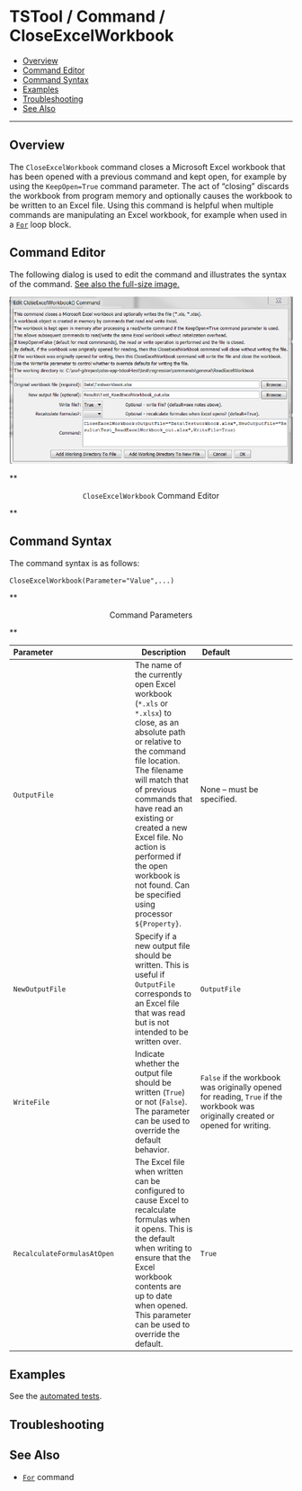 # TSTool / Command / CloseExcelWorkbook #

* [Overview](#overview)
* [Command Editor](#command-editor)
* [Command Syntax](#command-syntax)
* [Examples](#examples)
* [Troubleshooting](#troubleshooting)
* [See Also](#see-also)

-------------------------

## Overview ##

The `CloseExcelWorkbook` command closes a Microsoft Excel workbook
that has been opened with a previous command and kept open,
for example by using the `KeepOpen=True` command parameter.
The act of “closing” discards the workbook from program memory and optionally
causes the workbook to be written to an Excel file.
Using this command is helpful when multiple commands are manipulating an Excel workbook,
for example when used in a [`For`](../For/For) loop block.

## Command Editor ##

The following dialog is used to edit the command and illustrates the syntax of the command.
<a href="../CloseExcelWorkbook.png">See also the full-size image.</a>

![CloseExcelWorkbook](CloseExcelWorkbook.png)

**<p style="text-align: center;">
`CloseExcelWorkbook` Command Editor
</p>**

## Command Syntax ##

The command syntax is as follows:

```text
CloseExcelWorkbook(Parameter="Value",...)
```
**<p style="text-align: center;">
Command Parameters
</p>**

|**Parameter**&nbsp;&nbsp;&nbsp;&nbsp;&nbsp;&nbsp;&nbsp;&nbsp;&nbsp;&nbsp;&nbsp;&nbsp;&nbsp;&nbsp;&nbsp;&nbsp;&nbsp;&nbsp;&nbsp;&nbsp;&nbsp;&nbsp;&nbsp;&nbsp;&nbsp;&nbsp;&nbsp;&nbsp;&nbsp;&nbsp;&nbsp;&nbsp;&nbsp;&nbsp;&nbsp;|**Description**|**Default**&nbsp;&nbsp;&nbsp;&nbsp;&nbsp;&nbsp;&nbsp;&nbsp;&nbsp;&nbsp;&nbsp;&nbsp;&nbsp;&nbsp;&nbsp;&nbsp;&nbsp;&nbsp;&nbsp;&nbsp;&nbsp;&nbsp;&nbsp;&nbsp;&nbsp;&nbsp;&nbsp;|
|--------------|-----------------|-----------------|
|`OutputFile`|The name of the currently open Excel workbook (`*.xls` or `*.xlsx`) to close, as an absolute path or relative to the command file location.  The filename will match that of previous commands that have read an existing or created a new Excel file.  No action is performed if the open workbook is not found.  Can be specified using processor `${Property}`.|None – must be specified.|
|`NewOutputFile`|Specify if a new output file should be written.  This is useful if `OutputFile` corresponds to an Excel file that was read but is not intended to be written over.|`OutputFile`|
|`WriteFile`|Indicate whether the output file should be written (`True`) or not (`False`).  The parameter can be used to override the default behavior.|`False` if the workbook was originally opened for reading, `True` if the workbook was originally created or opened for writing.|
|`RecalculateFormulasAtOpen`|The Excel file when written can be configured to cause Excel to recalculate formulas when it opens.  This is the default when writing to ensure that the Excel workbook contents are up to date when opened.  This parameter can be used to override the default.|`True`|

## Examples ##

See the [automated tests](https://github.com/OpenWaterFoundation/cdss-app-tstool-test/tree/master/test/regression/commands/general/CloseExcelWorkbook).

## Troubleshooting ##

## See Also ##

* [`For`](../For/For) command
